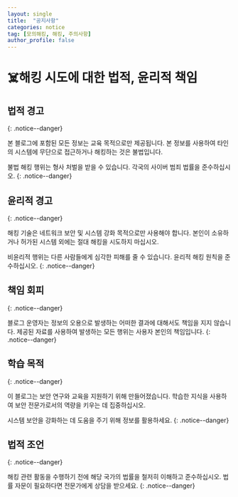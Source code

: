 ```yaml
---
layout: single
title:  "공지사항"
categories: notice
tag: [모의해킹, 해킹, 주의사항]
author_profile: false
---
```


# ☠️해킹 시도에 대한 법적, 윤리적 책임

## **법적 경고**

{: .notice--danger}

본 블로그에 포함된 모든 정보는 교육 목적으로만 제공됩니다. 본 정보를 사용하여 타인의 시스템에 무단으로 접근하거나 해킹하는 것은 불법입니다.

불법 해킹 행위는 형사 처벌을 받을 수 있습니다. 각국의 사이버 범죄 법률을 준수하십시오.
{: .notice--danger}

## **윤리적 경고**

{: .notice--danger}

해킹 기술은 네트워크 보안 및 시스템 강화 목적으로만 사용해야 합니다. 본인이 소유하거나 허가된 시스템 외에는 절대 해킹을 시도하지 마십시오.

비윤리적 행위는 다른 사람들에게 심각한 피해를 줄 수 있습니다. 윤리적 해킹 원칙을 준수하십시오.
{: .notice--danger}

## **책임 회피**

{: .notice--danger}

블로그 운영자는 정보의 오용으로 발생하는 어떠한 결과에 대해서도 책임을 지지 않습니다. 
제공된 자료를 사용하여 발생하는 모든 행위는 사용자 본인의 책임입니다.
{: .notice--danger}

## **학습 목적**

{: .notice--danger}

이 블로그는 보안 연구와 교육을 지원하기 위해 만들어졌습니다. 학습한 지식을 사용하여 보안 전문가로서의 역량을 키우는 데 집중하십시오.

시스템 보안을 강화하는 데 도움을 주기 위해 정보를 활용하세요.
{: .notice--danger}

## **법적 조언**

{: .notice--danger}

해킹 관련 활동을 수행하기 전에 해당 국가의 법률을 철저히 이해하고 준수하십시오. 법률 자문이 필요하다면 전문가에게 상담을 받으세요.
{: .notice--danger}